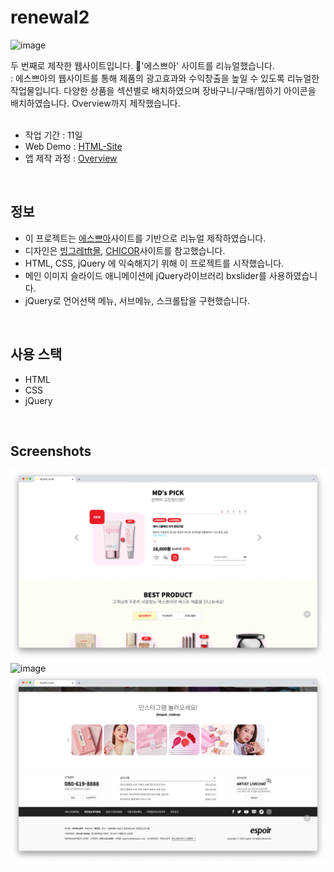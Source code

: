 # renewal2
![image](https://github.com/SeoeunCho/renewal2/blob/main/img/screenshot/espoir01.png?raw=true)<br>

두 번째로 제작한 웹사이트입니다. 💄'에스쁘아' 사이트를 리뉴얼했습니다.<br>
: 에스쁘아의 웹사이트를 통해 제품의 광고효과와 수익창출을 높일 수 있도록 리뉴얼한 작업물입니다. 다양한 상품을 섹션별로 배치하였으며 장바구니/구매/찜하기 아이콘을 배치하였습니다. Overview까지 제작했습니다.<br>
<br>

- 작업 기간 : 11일
- Web Demo : [HTML-Site](https://seoeuncho.github.io/renewal2/)
- 앱 제작 과정 : [Overview](https://seoeuncho.github.io/renewal2_process/)
<br>


## 정보
- 이 프로젝트는 [에스쁘아](https://www.espoir.com/ko/main.do)사이트를 기반으로 리뉴얼 제작하였습니다.
- 디자인은 [빙그레tft몰](https://www.tftmall.co.kr/), [CHICOR](https://chicor.com/main)사이트를 참고했습니다.
- HTML, CSS, jQuery 에 익숙해지기 위해 이 프로젝트를 시작했습니다.
- 메인 이미지 슬라이드 애니메이션에 jQuery라이브러리 bxslider를 사용하였습니다.
- jQuery로 언어선택 메뉴, 서브메뉴, 스크롤탑을 구현했습니다.
<br>


## 사용 스택
- HTML
- CSS
- jQuery
<br>


## Screenshots
![image](https://github.com/SeoeunCho/renewal2/blob/main/img/screenshot/espoir02.png?raw=true)
![image](https://github.com/SeoeunCho/renewal2/blob/main/img/screenshot/espoir03.png?raw=true)
![image](https://github.com/SeoeunCho/renewal2/blob/main/img/screenshot/espoir04.png?raw=true)

